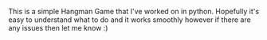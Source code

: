 This is a simple Hangman Game that I've worked on in python.
Hopefully it's easy to understand what to do and it works smoothly however if there are any issues then let me know :)

